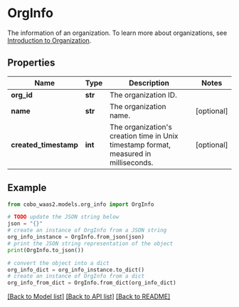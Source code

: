 # OrgInfo

The information of an organization. To learn more about organizations, see [Introduction to Organization](https://manuals.cobo.com/en/portal/organization/introduction). 

## Properties

Name | Type | Description | Notes
------------ | ------------- | ------------- | -------------
**org_id** | **str** | The organization ID. | 
**name** | **str** | The organization name. | [optional] 
**created_timestamp** | **int** | The organization&#39;s creation time in Unix timestamp format, measured in milliseconds. | [optional] 

## Example

```python
from cobo_waas2.models.org_info import OrgInfo

# TODO update the JSON string below
json = "{}"
# create an instance of OrgInfo from a JSON string
org_info_instance = OrgInfo.from_json(json)
# print the JSON string representation of the object
print(OrgInfo.to_json())

# convert the object into a dict
org_info_dict = org_info_instance.to_dict()
# create an instance of OrgInfo from a dict
org_info_from_dict = OrgInfo.from_dict(org_info_dict)
```
[[Back to Model list]](../README.md#documentation-for-models) [[Back to API list]](../README.md#documentation-for-api-endpoints) [[Back to README]](../README.md)


